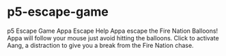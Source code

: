 # p5-escape-game

p5 Escape Game
Appa Escape
Help Appa escape the Fire Nation Balloons!
Appa will follow your mouse just avoid hitting the balloons.
Click to activate Aang, a distraction to give you a break from the Fire Nation chase.
